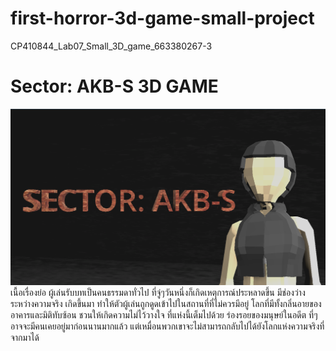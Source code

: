 # first-horror-3d-game-small-project
CP410844_Lab07_Small_3D_game_663380267-3

# Sector: AKB-S 3D GAME

![Sector: AKB-S 3D GAME](https://github.com/teabrf225/frist-horror-3d-game-small-project/blob/main/Texture/%E0%B8%AA%E0%B8%81%E0%B8%A3%E0%B8%B5%E0%B8%99%E0%B8%8A%E0%B9%87%E0%B8%AD%E0%B8%95%202025-10-01%20162511.png)
เนื้อเรื่องย่อ
ผู้เล่นรับบทเป็นคนธรรมดาทั่วไป ที่จู่ๆวันหนึ่งก็เกิดเหตุการณ์ประหลาดขึ้น มีช่องว่างระหว่างความจริง เกิดขึ้นมา ทำให้ตัวผู้เล่นถูกดูดเข้าไปในสถานที่ที่ไม่ควรมีอยู่ โลกที่มีทั้งกลิ่นอายของอาคารและมิติทับซ้อน ชวนให้เกิดความไม่ไว้วางใจ ที่แห่งนี้เต็มไปด้วย ร่องรอยของมนุษย์ในอดีต ที่ๆ อาจจะมีคนเคยอยู่มาก่อนนานมากแล้ว แต่เหมื่อนพวกเขาจะไม่สามารถกลับไปได้ยังโลกแห่งความจริงที่จากมาได้
